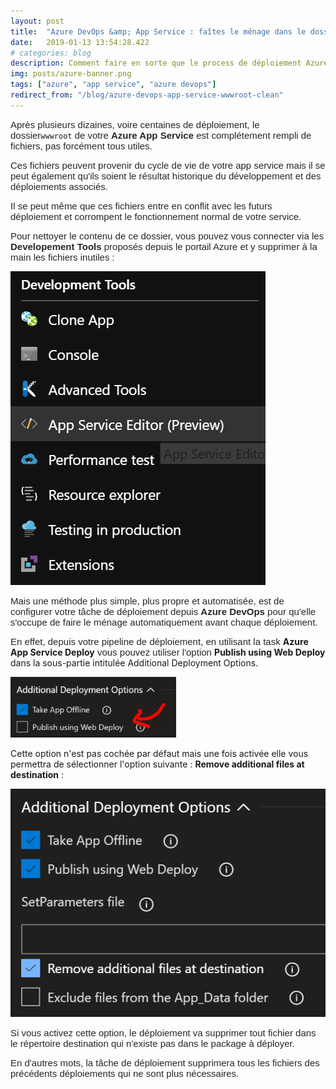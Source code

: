 ```yaml
---
layout: post
title:  "Azure DevOps &amp; App Service : faîtes le ménage dans le dossier wwwroot"
date:   2019-01-13 13:54:28.422
# categories: blog
description: Comment faire en sorte que le process de déploiement Azure DevOps fasse le ménage dans le dossier wwwroot de destination d'un App Service avant tout nouveau déploiement
img: posts/azure-banner.png
tags: ["azure", "app service", "azure devops"]
redirect_from: "/blog/azure-devops-app-service-wwwroot-clean"
---
```


<span style="color: #242729; font-family: Arial, 'Helvetica Neue', Helvetica, sans-serif; font-size: 15px;">Après plusieurs dizaines, voire centaines de déploiement, le dossier</span>`wwwroot`<span style="color: #242729; font-family: Arial, 'Helvetica Neue', Helvetica, sans-serif; font-size: 15px;"> de votre **Azure App Service** est complétement rempli de fichiers, pas forcément tous utiles.</span>

<span style="color: #242729; font-family: Arial, 'Helvetica Neue', Helvetica, sans-serif; font-size: 15px;">Ces fichiers peuvent provenir du cycle de vie de votre app service mais il se peut également qu'ils soient le résultat historique du développement et des déploiements associés.</span>

<span style="color: #242729; font-family: Arial, 'Helvetica Neue', Helvetica, sans-serif; font-size: 15px;">Il se peut même que ces fichiers entre en conflit avec les futurs déploiement et corrompent le fonctionnement normal de votre service.</span>

<span style="color: #242729; font-family: Arial, 'Helvetica Neue', Helvetica, sans-serif; font-size: 15px;">Pour nettoyer le contenu de ce dossier, vous pouvez vous connecter via les **Developement Tools** proposés depuis le portail Azure et y supprimer à la main les fichiers inutiles :</span>

<span style="color: #242729; font-family: Arial, 'Helvetica Neue', Helvetica, sans-serif; font-size: 15px;">![appServiceDevTools.png](/assets/img/posts/appServiceDevTools_636829856230451962.png)</span>

<span style="color: #242729; font-family: Arial, 'Helvetica Neue', Helvetica, sans-serif; font-size: 15px;">Mais une méthode plus simple, plus propre et automatisée, est de configurer votre tâche de déploiement depuis **Azure DevOps** pour qu'elle s'occupe de faire le ménage automatiquement avant chaque déploiement.</span>

<span style="color: #242729; font-family: Arial, 'Helvetica Neue', Helvetica, sans-serif; font-size: 15px;">En effet, depuis votre pipeline de déploiement, en utilisant la task </span>**Azure App Service Deploy**<span style="color: #242729; font-family: Arial, 'Helvetica Neue', Helvetica, sans-serif; font-size: 15px;"> vous pouvez utiliser l'option </span>**Publish using Web Deploy** dans la sous-partie intitulée Additional Deployment Options.

![azureDevopsWebDeployTask.png](/assets/img/posts/azureDevopsWebDeployTask_636829856231823073.png)

Cette option n'est pas cochée par défaut mais une fois activée elle vous permettra de sélectionner l'option suivante : **Remove additional files at destination** :

![azureDevopsWebDeployTaskRemoveDestinationFiles.png](/assets/img/posts/azureDevopsWebDeployTaskRemoveDestinationFiles_636829856231953279.png)

<span style="color: #242729; font-family: Arial, 'Helvetica Neue', Helvetica, sans-serif; font-size: 15px;">Si vous activez cette option, le déploiement va supprimer tout fichier dans le répertoire destination qui n'existe pas dans le package à déployer.</span>

<span style="color: #242729; font-family: Arial, 'Helvetica Neue', Helvetica, sans-serif; font-size: 15px;">En d'autres mots, la tâche de déploiement supprimera tous les fichiers des précédents déploiements qui ne sont plus nécessaires.</span>